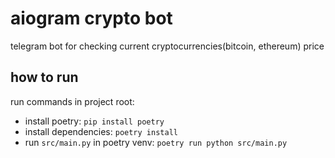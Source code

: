 # aiogram crypto bot

telegram bot for checking current cryptocurrencies(bitcoin, ethereum) price

## how to run

run commands in project root:

- install poetry: `pip install poetry`
- install dependencies: `poetry install`
- run `src/main.py` in poetry venv: `poetry run python src/main.py`